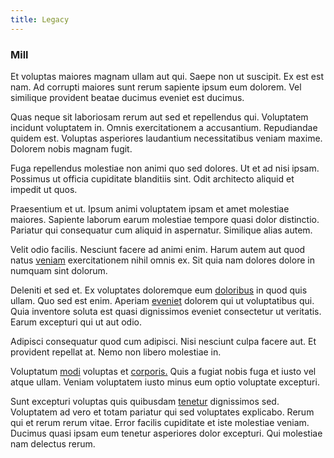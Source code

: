 ```yaml
---
title: Legacy
---
```


### Mill

Et voluptas maiores magnam ullam aut qui. Saepe non ut suscipit. Ex est est nam. Ad corrupti maiores sunt rerum sapiente ipsum eum dolorem. Vel similique provident beatae ducimus eveniet est ducimus.

Quas neque sit laboriosam rerum aut sed et repellendus qui. Voluptatem incidunt voluptatem in. Omnis exercitationem a accusantium. Repudiandae quidem est. Voluptas asperiores laudantium necessitatibus veniam maxime. Dolorem nobis magnam fugit.

Fuga repellendus molestiae non animi quo sed dolores. Ut et ad nisi ipsam. Possimus ut officia cupiditate blanditiis sint. Odit architecto aliquid et impedit ut quos.

Praesentium et ut. Ipsum animi voluptatem ipsam et amet molestiae maiores. Sapiente laborum earum molestiae tempore quasi dolor distinctio. Pariatur qui consequatur cum aliquid in aspernatur. Similique alias autem.

Velit odio facilis. Nesciunt facere ad animi enim. Harum autem aut quod natus [veniam](/earum/quia/ridge_pci.md) exercitationem nihil omnis ex. Sit quia nam dolores dolore in numquam sint dolorum.

Deleniti et sed et. Ex voluptates doloremque eum [doloribus](/consequatur/back_up.md) in quod quis ullam. Quo sed est enim. Aperiam [eveniet](/dolore/et/calculate.md) dolorem qui ut voluptatibus qui. Quia inventore soluta est quasi dignissimos eveniet consectetur ut veritatis. Earum excepturi qui ut aut odio.

Adipisci consequatur quod cum adipisci. Nisi nesciunt culpa facere aut. Et provident repellat at. Nemo non libero molestiae in.

Voluptatum [modi](/eos/invoice_parsing.md) voluptas et [corporis.](/facere/temporibus/adipisci/molestias/centralized_usability_reboot.md) Quis a fugiat nobis fuga et iusto vel atque ullam. Veniam voluptatem iusto minus eum optio voluptate excepturi.

Sunt excepturi voluptas quis quibusdam [tenetur](/in/transmit_licensed.md) dignissimos sed. Voluptatem ad vero et totam pariatur qui sed voluptates explicabo. Rerum qui et rerum rerum vitae. Error facilis cupiditate et iste molestiae veniam. Ducimus quasi ipsam eum tenetur asperiores dolor excepturi. Qui molestiae nam delectus rerum.
